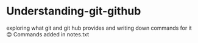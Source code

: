 # Understanding-git-github
exploring what git and git hub provides
and writing down commands for it 😊
Commands added in notes.txt
